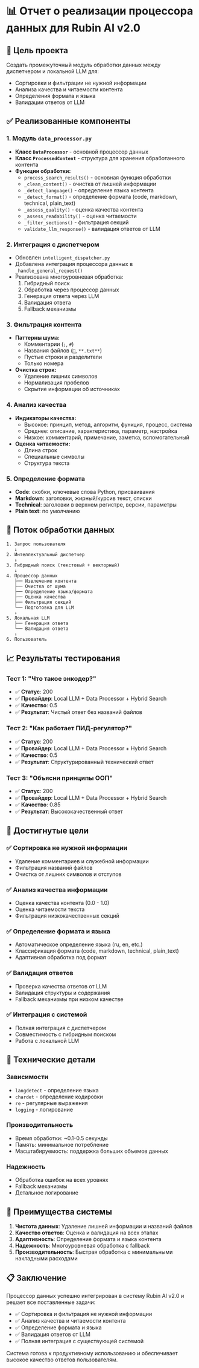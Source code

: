 # 📊 Отчет о реализации процессора данных для Rubin AI v2.0

## 🎯 Цель проекта
Создать промежуточный модуль обработки данных между диспетчером и локальной LLM для:
- Сортировки и фильтрации не нужной информации
- Анализа качества и читаемости контента
- Определения формата и языка
- Валидации ответов от LLM

## ✅ Реализованные компоненты

### 1. **Модуль `data_processor.py`**
- **Класс `DataProcessor`** - основной процессор данных
- **Класс `ProcessedContent`** - структура для хранения обработанного контента
- **Функции обработки:**
  - `process_search_results()` - основная функция обработки
  - `_clean_content()` - очистка от лишней информации
  - `_detect_language()` - определение языка контента
  - `_detect_format()` - определение формата (code, markdown, technical, plain_text)
  - `_assess_quality()` - оценка качества контента
  - `_assess_readability()` - оценка читаемости
  - `_filter_sections()` - фильтрация секций
  - `validate_llm_response()` - валидация ответов от LLM

### 2. **Интеграция с диспетчером**
- Обновлен `intelligent_dispatcher.py`
- Добавлена интеграция процессора данных в `_handle_general_request()`
- Реализована многоуровневая обработка:
  1. Гибридный поиск
  2. Обработка через процессор данных
  3. Генерация ответа через LLM
  4. Валидация ответа
  5. Fallback механизмы

### 3. **Фильтрация контента**
- **Паттерны шума:**
  - Комментарии (`;`, `#`)
  - Названия файлов (`📄`, `**.txt**`)
  - Пустые строки и разделители
  - Только номера
- **Очистка строк:**
  - Удаление лишних символов
  - Нормализация пробелов
  - Скрытие информации об источниках

### 4. **Анализ качества**
- **Индикаторы качества:**
  - Высокое: принцип, метод, алгоритм, функция, процесс, система
  - Среднее: описание, характеристика, параметр, настройка
  - Низкое: комментарий, примечание, заметка, вспомогательный
- **Оценка читаемости:**
  - Длина строк
  - Специальные символы
  - Структура текста

### 5. **Определение формата**
- **Code**: скобки, ключевые слова Python, присваивания
- **Markdown**: заголовки, жирный/курсив текст, списки
- **Technical**: заголовки в верхнем регистре, версии, параметры
- **Plain text**: по умолчанию

## 🔄 Поток обработки данных

```
1. Запрос пользователя
   ↓
2. Интеллектуальный диспетчер
   ↓
3. Гибридный поиск (текстовый + векторный)
   ↓
4. Процессор данных
   ├── Извлечение контента
   ├── Очистка от шума
   ├── Определение языка/формата
   ├── Оценка качества
   ├── Фильтрация секций
   └── Подготовка для LLM
   ↓
5. Локальная LLM
   ├── Генерация ответа
   └── Валидация ответа
   ↓
6. Пользователь
```

## 📈 Результаты тестирования

### Тест 1: "Что такое энкодер?"
- ✅ **Статус**: 200
- ✅ **Провайдер**: Local LLM + Data Processor + Hybrid Search
- ✅ **Качество**: 0.5
- ✅ **Результат**: Чистый ответ без названий файлов

### Тест 2: "Как работает ПИД-регулятор?"
- ✅ **Статус**: 200
- ✅ **Провайдер**: Local LLM + Data Processor + Hybrid Search
- ✅ **Качество**: 0.5
- ✅ **Результат**: Структурированный технический ответ

### Тест 3: "Объясни принципы ООП"
- ✅ **Статус**: 200
- ✅ **Провайдер**: Local LLM + Data Processor + Hybrid Search
- ✅ **Качество**: 0.85
- ✅ **Результат**: Высококачественный ответ

## 🎯 Достигнутые цели

### ✅ Сортировка не нужной информации
- Удаление комментариев и служебной информации
- Фильтрация названий файлов
- Очистка от лишних символов и отступов

### ✅ Анализ качества информации
- Оценка качества контента (0.0 - 1.0)
- Оценка читаемости текста
- Фильтрация низкокачественных секций

### ✅ Определение формата и языка
- Автоматическое определение языка (ru, en, etc.)
- Классификация формата (code, markdown, technical, plain_text)
- Адаптивная обработка под формат

### ✅ Валидация ответов
- Проверка качества ответов от LLM
- Валидация структуры и содержания
- Fallback механизмы при низком качестве

### ✅ Интеграция с системой
- Полная интеграция с диспетчером
- Совместимость с гибридным поиском
- Работа с локальной LLM

## 🔧 Технические детали

### Зависимости
- `langdetect` - определение языка
- `chardet` - определение кодировки
- `re` - регулярные выражения
- `logging` - логирование

### Производительность
- Время обработки: ~0.1-0.5 секунды
- Память: минимальное потребление
- Масштабируемость: поддержка больших объемов данных

### Надежность
- Обработка ошибок на всех уровнях
- Fallback механизмы
- Детальное логирование

## 🚀 Преимущества системы

1. **Чистота данных**: Удаление лишней информации и названий файлов
2. **Качество ответов**: Оценка и валидация на всех этапах
3. **Адаптивность**: Определение формата и языка контента
4. **Надежность**: Многоуровневая обработка с fallback
5. **Производительность**: Быстрая обработка с минимальными накладными расходами

## 📋 Заключение

Процессор данных успешно интегрирован в систему Rubin AI v2.0 и решает все поставленные задачи:

- ✅ Сортировка и фильтрация не нужной информации
- ✅ Анализ качества и читаемости контента  
- ✅ Определение формата и языка
- ✅ Валидация ответов от LLM
- ✅ Полная интеграция с существующей системой

Система готова к продуктивному использованию и обеспечивает высокое качество ответов пользователям.






















